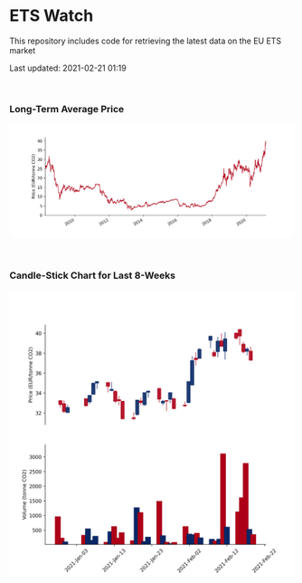 # ETS Watch

This repository includes code for retrieving the latest data on the EU ETS market

Last updated: 2021-02-21 01:19

<br>

### Long-Term Average Price

![Long-term average](img/long_term_avg.png)

<br>

### Candle-Stick Chart for Last 8-Weeks

![Open, High, Low, Close & Volume](img/ohlc_vol.png)
